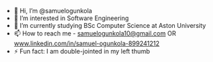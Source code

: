 - 👋 Hi, I’m @samuelogunkola
- 👀 I’m interested in Software Engineering
- 🌱 I’m currently studying BSc Computer Science at Aston University
- 📫 How to reach me - samuelogunkola10@gmail.com OR www.linkedin.com/in/samuel-ogunkola-899241212
- ⚡ Fun fact: I am double-jointed in my left thumb


<!---
samuelogunkola/samuelogunkola is a ✨ special ✨ repository because its `README.md` (this file) appears on your GitHub profile.
You can click the Preview link to take a look at your changes.
--->
